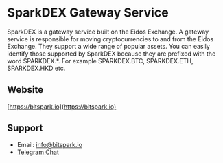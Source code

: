 # SparkDEX Gateway Service

SparkDEX is a gateway service built on the Eidos Exchange. A gateway service is responsible for moving cryptocurrencies to and from the Eidos Exchange. They support a wide range of popular assets. You can easily identify those supported by SparkDEX because they are prefixed with the word SPARKDEX.*. For example SPARKDEX.BTC, SPARKDEX.ETH, SPARKDEX.HKD etc.

## Website
[https://bitspark.io](https://bitspark.io)

## Support
- Email: info@bitspark.io
- [Telegram Chat](https://t.me/sparkdexofficial)
